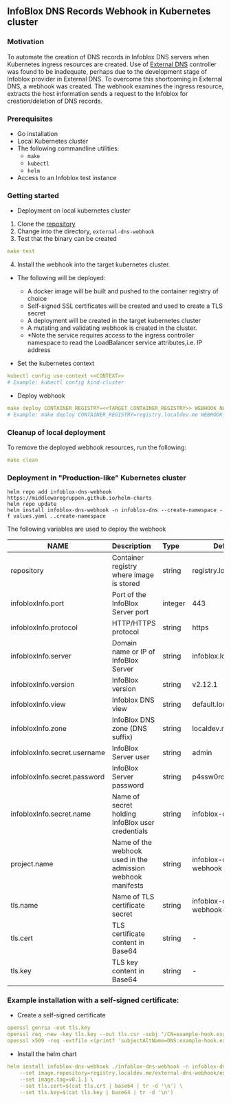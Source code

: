 ## InfoBlox DNS Records Webhook in Kubernetes cluster
### Motivation
To automate the creation of DNS records in Infoblox DNS servers when Kubernetes ingress resources are created.
Use of [External DNS](https://github.com/kubernetes-sigs/external-dns) controller was found to be inadequate, perhaps due to the development stage of Infoblox
provider in External DNS. To overcome this shortcoming in External DNS, a webhook was created.
The webhook examines the ingress resource, extracts the host information sends a request to the Infoblox for
creation/deletion of DNS records. 

### Prerequisites
- Go installation
- Local Kubernetes cluster
- The following commandline utilities:
    - `make`
    - `kubectl`
    - `helm`
- Access to an Infoblox test instance

### Getting started 
- Deployment on local kubernetes cluster
1. Clone the [repository](https://github.com/middlewaregruppen/external-dns-webhook)
2. Change into the directory, `external-dns-webhook`
3. Test that the binary can be created
```yaml
make test
```
4. Install the webhook into the target kubernetes cluster.
- The following will be deployed:
    - A docker image will be built and pushed to the container registry of choice
    - Self-signed SSL certificates will be created and used to create a TLS secret
    - A deployment will be created in the target kubernetes cluster
    - A mutating and validating webhook is created in the cluster.
    - *Note the service requires access to the ingress controller namespace to read the LoadBalancer service attributes,i.e. IP address

- Set the kubernetes context
```yaml
kubectl config use-context <<CONTEXT>>
# Example: kubectl config kind-cluster
```
- Deploy webhook
```yaml
make deploy CONTAINER_REGISTRY=<<TARGET_CONTAINER_REGISTRY>> WEBHOOK_NAMESPACE=<<NAMESPACE>> TAG=<<VERSION>>
# Example: make deploy CONTAINER_REGISTRY=registry.localdev.me WEBHOOK_NAMESPACE=sbx TAG=v0.0.1
```

### Cleanup of local deployment
To remove the deployed webhook resources, run the following:
```yaml
make clean
```

### Deployment in "Production-like" Kubernetes cluster
```
helm repo add infoblox-dns-webhook https://middlewaregruppen.github.io/helm-charts
helm repo update
helm install infoblox-dns-webhook -n infoblox-dns --create-namespace -f values.yaml ..create-namespace
```
The following variables are used to deploy the webhook

| NAME | Description | Type | Default |
| ---------- | :-------------- | :--------------- | -------------------- |
| repository | Container registry where image is stored | string  | registry.localdev.me |
| infobloxInfo.port | Port of the InfoBlox Server port | integer | 443 |
| infobloxInfo.protocol | HTTP/HTTPS protocol | string | https |
| infobloxInfo.server | Domain name or IP of InfoBlox Server | string | infoblox.localdev.me |
| infobloxInfo.version | InfoBlox version | string | v2.12.1 |
| infobloxInfo.view | Infoblox DNS view | string | default.localdev |
| infobloxInfo.zone | InfoBlox DNS zone (DNS suffix) | string | localdev.me |
| infobloxInfo.secret.username | InfoBlox Server user | string | admin |
| infobloxInfo.secret.password | InfoBlox Server password | string | p4ssw0rd |
| infobloxInfo.secret.name | Name of secret holding InfoBlox user credentials | string | infoblox-creds |
| project.name | Name of the webhook used in the admission webhook manifests | string | infoblox-dns-webhook |
| tls.name | Name of TLS certificate secret | string | infoblox-dns-webhook-tls |
| tls.cert | TLS certificate content in Base64 | string | - |
| tls.key | TLS key content in Base64 | string | - |

### Example installation with a self-signed certificate:
- Create a self-signed certificate
```yaml
openssl genrsa -out tls.key
openssl req -new -key tls.key --out tls.csr -subj "/CN=example-hook.example-ns.svc"
openssl x509 -req -extfile <(printf 'subjectAltName=DNS:example-hook.example-ns.svc') -in tls.csr -signkey tls.key -out tls.crt
```
- Install the helm chart
```yaml
helm install infoblox-dns-webhook ./infoblox-dns-webhook -n infoblox-dns --create-namespace \
    --set image.repository=registry.localdev.me/external-dns-webhook/external-dns-webhook \
    --set image.tag=v0.1.1 \
    --set tls.cert=$(cat tls.crt | base64 | tr -d '\n') \
    --set tls.key=$(cat tls.key | base64 | tr -d '\n')
```

